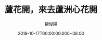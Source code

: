 ---
issue: 348
title: 蘆花開，來去蘆洲心花開
author: 魏俊陽
date: 2019-10-17T00:00:00.000+08:00
topic: 景點
difficulty: 1
wikidata: Q98095795
wikidata_link: https://www.wikidata.org/wiki/Q98095795
---